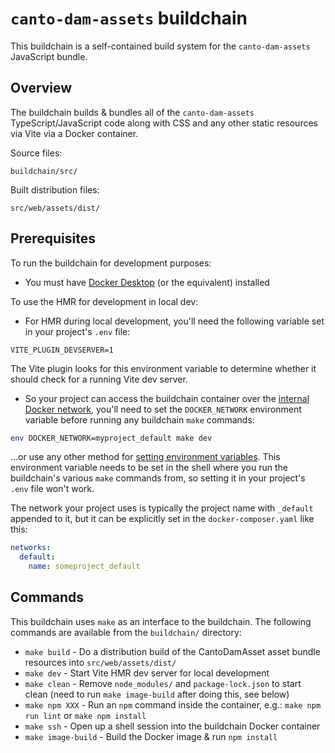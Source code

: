 # `canto-dam-assets` buildchain

This buildchain is a self-contained build system for the `canto-dam-assets` JavaScript bundle.

## Overview

The buildchain builds & bundles all of the `canto-dam-assets` TypeScript/JavaScript code along with CSS and any other static resources via Vite via a Docker container.

Source files:

`buildchain/src/`

Built distribution files:

`src/web/assets/dist/`

## Prerequisites

To run the buildchain for development purposes:

- You must have [Docker Desktop](https://www.docker.com/products/docker-desktop/) (or the equivalent) installed

To use the HMR for development in local dev:

- For HMR during local development, you'll need the following variable set in your project's `.env` file:
```dotenv
VITE_PLUGIN_DEVSERVER=1
```
The Vite plugin looks for this environment variable to determine whether it should check for a running Vite dev server.

- So your project can access the buildchain container over the [internal Docker network](https://docs.docker.com/compose/networking/), you'll need to set the `DOCKER_NETWORK` environment variable before running any buildchain `make` commands:
```bash
env DOCKER_NETWORK=myproject_default make dev
```
...or use any other method for [setting environment variables](https://www.twilio.com/blog/how-to-set-environment-variables.html). This environment variable needs to be set in the shell where you run the buildchain's various `make` commands from, so setting it in your project's `.env` file won't work.

The network your project uses is typically the project name with `_default` appended to it, but it can be explicitly set in the `docker-composer.yaml` like this:
```yaml
networks:
  default:
    name: someproject_default
```

## Commands

This buildchain uses `make` as an interface to the buildchain. The following commands are available from the `buildchain/` directory:

- `make build` - Do a distribution build of the CantoDamAsset asset bundle resources into `src/web/assets/dist/`
- `make dev` - Start Vite HMR dev server for local development
- `make clean` - Remove `node_modules/` and `package-lock.json` to start clean (need to run `make image-build` after doing this, see below)
- `make npm XXX` - Run an `npm` command inside the container, e.g.: `make npm run lint` or `make npm install`
- `make ssh` - Open up a shell session into the buildchain Docker container
- `make image-build` - Build the Docker image & run `npm install`
